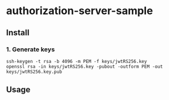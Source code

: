 # authorization-server-sample

## Install

### 1. Generate keys
```
ssh-keygen -t rsa -b 4096 -m PEM -f keys/jwtRS256.key
openssl rsa -in keys/jwtRS256.key -pubout -outform PEM -out keys/jwtRS256.key.pub
```

## Usage

```shell script
```

